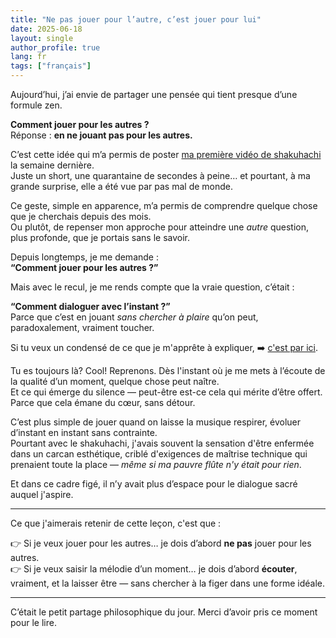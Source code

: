 ```yaml
---
title: "Ne pas jouer pour l’autre, c’est jouer pour lui"
date: 2025-06-18
layout: single
author_profile: true
lang: fr
tags: ["français"]
---
```


Aujourd’hui, j’ai envie de partager une pensée qui tient presque d’une formule zen.

**Comment jouer pour les autres ?**  
Réponse : **en ne jouant pas pour les autres.**

C’est cette idée qui m’a permis de poster [ma première vidéo de shakuhachi](https://youtube.com/shorts/QWq3AGpuRRQ) la semaine dernière.  
Juste un short, une quarantaine de secondes à peine… et pourtant, à ma grande surprise, elle a été vue par pas mal de monde.

Ce geste, simple en apparence, m’a permis de comprendre quelque chose que je cherchais depuis des mois.  
Ou plutôt, de repenser mon approche pour atteindre une *autre* question, plus profonde, que je portais sans le savoir.

Depuis longtemps, je me demande :  
**“Comment jouer pour les autres ?”**  

Mais avec le recul, je me rends compte que la vraie question, c’était : 

**“Comment dialoguer avec l’instant ?”**  
Parce que c’est en jouant *sans chercher à plaire* qu’on peut, paradoxalement, vraiment toucher.

Si tu veux un condensé de ce que je m'apprête à expliquer, ➡️ [c'est par ici](https://youtube.com/shorts/jdNtvynU6-E).

Tu es toujours là? Cool! Reprenons.
Dès l'instant où je me mets à l’écoute de la qualité d’un moment, quelque chose peut naître.  
Et ce qui émerge du silence — peut-être est-ce cela qui mérite d’être offert.  
Parce que cela émane du cœur, sans détour.

C’est plus simple de jouer quand on laisse la musique respirer, évoluer d’instant en instant sans contrainte.  
Pourtant avec le shakuhachi, j'avais souvent la sensation d'être enfermée dans un carcan esthétique, 
criblé d'exigences de maîtrise technique qui prenaient toute la place — *même si ma pauvre flûte n'y était pour rien*.

Et dans ce cadre figé, il n’y avait plus d’espace pour le dialogue sacré auquel j'aspire.

---
Ce que j'aimerais retenir de cette leçon, c'est que :

👉 Si je veux jouer pour les autres… je dois d’abord **ne pas** jouer pour les autres.  
👉 Si je veux saisir la mélodie d’un moment… je dois d’abord **écouter**, vraiment, et la laisser être — sans chercher à la figer dans une forme idéale.

---

C’était le petit partage philosophique du jour.
Merci d’avoir pris ce moment pour le lire.
